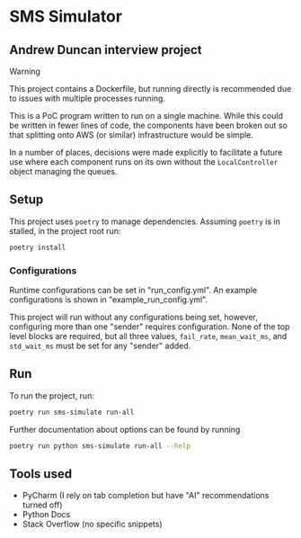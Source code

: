 # SMS Simulator

## Andrew Duncan interview project

>[!WARNING]
>This project contains a Dockerfile, but running directly is recommended due to issues with multiple processes running.

This is a PoC program written to run on a single machine. While this could be written in fewer lines of code, the components have been broken out so that splitting onto AWS (or similar) infrastructure would be simple.

In a number of places, decisions were made explicitly to facilitate a future use where each component runs on its own without the `LocalController` object managing the queues.

## Setup

This project uses `poetry` to manage dependencies. Assuming `poetry` is in stalled, in the project root run:

```bash
poetry install
```

### Configurations

Runtime configurations can be set in "run_config.yml". An example configurations is shown in "example_run_config.yml".

This project will run without any configurations being set, however, configuring more than one "sender" requires configuration. None of the top level blocks are required, but all three values, `fail_rate`, `mean_wait_ms`, and `std_wait_ms` must be set for any "sender" added.

## Run

To run the project, run:

```bash
poetry run sms-simulate run-all
```

Further documentation about options can be found by running

```bash
poetry run python sms-simulate run-all --help
```

## Tools used

- PyCharm (I rely on tab completion but have "AI" recommendations turned off)
- Python Docs
- Stack Overflow (no specific snippets)
